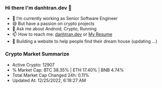 ### Hi there I'm danhtran.dev 👋

- 🔭 I’m currently working as Senior Software Engineer
- 😄 But have a passion on crypto projects
- 💬 Ask me about Android, Crypto, Running 
- 📫 How to reach me: <a href="https://danhtran.dev" target="_blank">danhtran.dev</a> or <a href="Dan-Resume.pdf" target="_blank">My Resume</a>
- 🌱 Building a website to help people find their dream house (updating ...)

### Crypto Market Summarize
- Active Crypto: 12907
- % Market Cap: BTC 38.35% | ETH 17.40% | BNB 4.74%
- Total Market Cap Changed 24h: 0.11%
- Updated At: 12/25/2022, 6:18:27 AM
